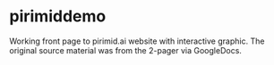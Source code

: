# pirimiddemo

Working front page to pirimid.ai website with interactive graphic. The original source material was from the 2-pager via GoogleDocs.

